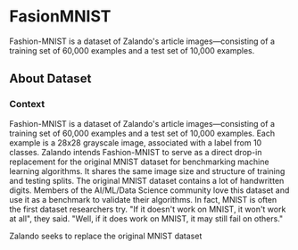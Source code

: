# FasionMNIST

Fashion-MNIST is a dataset of Zalando's article images—consisting of a training set of 60,000 examples and a test set of 10,000 examples. 

## About Dataset

### Context

Fashion-MNIST is a dataset of Zalando's article images—consisting of a training set of 60,000 examples and a test set of 10,000 examples. Each example is a 28x28 grayscale image, associated with a label from 10 classes. Zalando intends Fashion-MNIST to serve as a direct drop-in replacement for the original MNIST dataset for benchmarking machine learning algorithms. It shares the same image size and structure of training and testing splits.
The original MNIST dataset contains a lot of handwritten digits. Members of the AI/ML/Data Science community love this dataset and use it as a benchmark to validate their algorithms. In fact, MNIST is often the first dataset researchers try. "If it doesn't work on MNIST, it won't work at all", they said. "Well, if it does work on MNIST, it may still fail on others."

Zalando seeks to replace the original MNIST dataset
